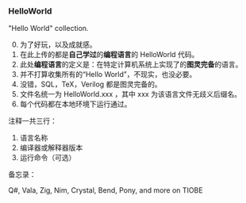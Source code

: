 ### HelloWorld

"Hello World" collection.

0. 为了好玩，以及成就感。
1. 在此上传的都是**自己学过**的**编程语言**的 HelloWorld 代码。
2. 此处**编程语言**的定义是：在特定计算机系统上实现了的**图灵完备**的语言。
3. 并不打算收集所有的“Hello World”，不现实，也没必要。
4. 没错，SQL，TeX，Verilog 都是图灵完备的。
5. 文件名统一为 HelloWorld.xxx ，其中 xxx 为该语言文件无歧义后缀名。
6. 每个代码都在本地环境下运行通过。

注释一共三行：

1. 语言名称
2. 编译器或解释器版本
3. 运行命令（可选）

备忘录：

Q#, Vala, Zig, Nim, Crystal, Bend, Pony, and more on TIOBE
